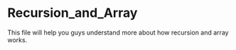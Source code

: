 # Recursion_and_Array
This file will help you guys understand more about how recursion and array works.
